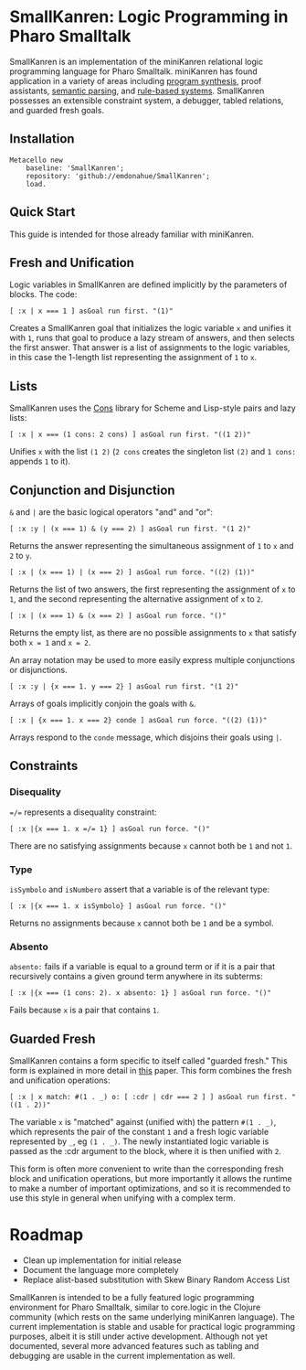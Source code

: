 # SmallKanren: Logic Programming in Pharo Smalltalk

SmallKanren is an implementation of the miniKanren relational logic programming language for Pharo Smalltalk. miniKanren has found application in a variety of areas including [program synthesis](https://github.com/emdonahue/Barliman), proof assistants, [semantic parsing](https://github.com/emdonahue/CCG), and [rule-based systems](https://github.com/emdonahue/Fiat). SmallKanren possesses an extensible constraint system, a debugger, tabled relations, and guarded fresh goals.

## Installation

```smalltalk
Metacello new
	baseline: 'SmallKanren';
	repository: 'github://emdonahue/SmallKanren';
	load.
```

## Quick Start

This guide is intended for those already familiar with miniKanren.

## Fresh and Unification

Logic variables in SmallKanren are defined implicitly by the parameters of blocks. The code:

```smalltalk
[ :x | x === 1 ] asGoal run first. "(1)"
```

Creates a SmallKanren goal that initializes the logic variable `x` and unifies it with `1`, runs that goal to produce a lazy stream of answers, and then selects the first answer. That answer is a list of assignments to the logic variables, in this case the 1-length list representing the assignment of `1` to `x`.

## Lists

SmallKanren uses the [Cons](https://github.com/emdonahue/Cons) library for Scheme and Lisp-style pairs and lazy lists:

```smalltalk
[ :x | x === (1 cons: 2 cons) ] asGoal run first. "((1 2))"
```

Unifies `x` with the list `(1 2)` (`2 cons` creates the singleton list `(2)` and `1 cons:` appends `1` to it).

## Conjunction and Disjunction

`&` and `|` are the basic logical operators "and" and "or":

```smalltalk
[ :x :y | (x === 1) & (y === 2) ] asGoal run first. "(1 2)"
```

Returns the answer representing the simultaneous assignment of `1` to `x` and `2` to `y`.

```smalltalk
[ :x | (x === 1) | (x === 2) ] asGoal run force. "((2) (1))"
```

Returns the list of two answers, the first representing the assignment of `x` to `1`, and the second representing the alternative assignment of `x` to `2`.

```smalltalk
[ :x | (x === 1) & (x === 2) ] asGoal run force. "()"
```

Returns the empty list, as there are no possible assignments to `x` that satisfy both `x = 1` and `x = 2`.

An array notation may be used to more easily express multiple conjunctions or disjunctions.

```smalltalk
[ :x :y | {x === 1. y === 2} ] asGoal run first. "(1 2)"
```

Arrays of goals implicitly conjoin the goals with `&`.

```smalltalk
[ :x | {x === 1. x === 2} conde ] asGoal run force. "((2) (1))"
```

Arrays respond to the `conde` message, which disjoins their goals using `|`. 

## Constraints

### Disequality

`=/=` represents a disequality constraint:

```smalltalk
[ :x |{x === 1. x =/= 1} ] asGoal run force. "()"
```

There are no satisfying assignments because `x` cannot both be `1` and not `1`.

### Type

`isSymbolo` and `isNumbero` assert that a variable is of the relevant type:

```smalltalk
[ :x |{x === 1. x isSymbolo} ] asGoal run force. "()"
```

Returns no assignments because `x` cannot both be `1` and be a symbol.

### Absento

`absento:` fails if a variable is equal to a ground term or if it is a pair that recursively contains a given ground term anywhere in its subterms:

```smalltalk
[ :x |{x === (1 cons: 2). x absento: 1} ] asGoal run force. "()"
```

Fails because `x` is a pair that contains `1`. 

## Guarded Fresh

SmallKanren contains a form specific to itself called "guarded fresh." This form is explained in more detail in [this](http://www.evandonahue.com/research/donahue_guarded2021.pdf) paper. This form combines the fresh and unification operations:

```smalltalk
[ :x | x match: #(1 . _) o: [ :cdr | cdr === 2 ] ] asGoal run first. "((1 . 2))"
```

The variable `x` is "matched" against (unified with) the pattern `#(1 . _)`, which represents the pair of the constant `1` and a fresh logic variable represented by `_`, eg `(1 . _)`. The newly instantiated logic variable is passed as the :cdr argument to the block, where it is then unified with `2`. 

This form is often more convenient to write than the corresponding fresh block and unification operations, but more importantly it allows the runtime to make a number of important optimizations, and so it is recommended to use this style in general when unifying with a complex term.

# Roadmap

- Clean up implementation for initial release
- Document the language more completely
- Replace alist-based substitution with Skew Binary Random Access List

SmallKanren is intended to be a fully featured logic programming environment for Pharo Smalltalk, similar to core.logic in the Clojure community (which rests on the same underlying miniKanren language). The current implementation is stable and usable for practical logic programming purposes, albeit it is still under active development. Although not yet documented, several more advanced features such as tabling and debugging are usable in the current implementation as well.
